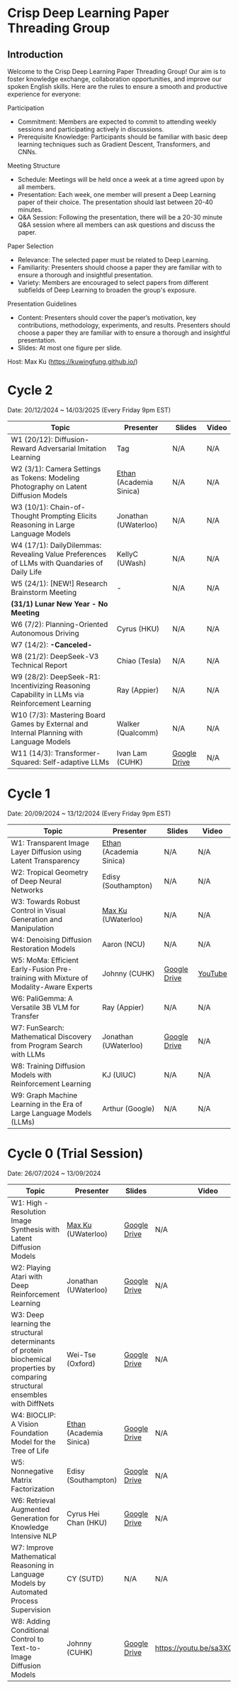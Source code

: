 # Crisp Deep Learning Paper Threading Group

## Introduction

Welcome to the Crisp Deep Learning Paper Threading Group! Our aim is to foster knowledge exchange, collaboration opportunities, and improve our spoken English skills. Here are the rules to ensure a smooth and productive experience for everyone:

Participation
- Commitment: Members are expected to commit to attending weekly sessions and participating actively in discussions.
- Prerequisite Knowledge: Participants should be familiar with basic deep learning techniques such as Gradient Descent, Transformers, and CNNs.

Meeting Structure
- Schedule: Meetings will be held once a week at a time agreed upon by all members.
- Presentation: Each week, one member will present a Deep Learning paper of their choice. The presentation should last between 20-40 minutes.
- Q&A Session: Following the presentation, there will be a 20-30 minute Q&A session where all members can ask questions and discuss the paper.

Paper Selection
- Relevance: The selected paper must be related to Deep Learning.
- Familiarity: Presenters should choose a paper they are familiar with to ensure a thorough and insightful presentation.
- Variety: Members are encouraged to select papers from different subfields of Deep Learning to broaden the group's exposure.

Presentation Guidelines
- Content: Presenters should cover the paper’s motivation, key contributions, methodology, experiments, and results. Presenters should choose a paper they are familiar with to ensure a thorough and insightful presentation.
- Slides: At most one figure per slide.

Host: Max Ku (https://kuwingfung.github.io/)

# Cycle 2 

Date: 20/12/2024 ~ 14/03/2025 (Every Friday 9pm EST)

| Topic                                                                                                  | Presenter            | Slides                                                                                                       | Video                                   |
|--------------------------------------------------------------------------------------------------------|----------------------|--------------------------------------------------------------------------------------------------------------|-----------------------------------------|
| W1 (20/12): Diffusion-Reward Adversarial Imitation Learning                                          | Tag                  | N/A                                                                                                          | N/A                                     |
| W2 (3/1): Camera Settings as Tokens: Modeling Photography on Latent Diffusion Models                 | [Ethan](https://ishengfang.github.io/) (Academia Sinica)                | N/A                                                                                                          | N/A                                     |
| W3 (10/1): Chain-of-Thought Prompting Elicits Reasoning in Large Language Models                     | Jonathan (UWaterloo)             | N/A                                                                                                          | N/A                                     |
| W4 (17/1): DailyDilemmas: Revealing Value Preferences of LLMs with Quandaries of Daily Life          | KellyC (UWash)              | N/A                                                                                                          | N/A                                     |
| W5 (24/1): [NEW!] Research Brainstorm Meeting                                                        | -                    | N/A                                                                                                          | N/A                                     |
| **(31/1) Lunar New Year - No Meeting**                                                               |                      |                                                                                                              |                                         |
| W6 (7/2): Planning-Oriented Autonomous Driving                                                       | Cyrus (HKU)               | N/A                                                                                                          | N/A                                     |
| W7 (14/2): **-Canceled-**                                                                            |                      |                                                                                                              |                                         |
| W8 (21/2): DeepSeek-V3 Technical Report                                                             | Chiao (Tesla)               | N/A                                                                                                          | N/A                                     |
| W9 (28/2): DeepSeek-R1: Incentivizing Reasoning Capability in LLMs via Reinforcement Learning       | Ray (Appier)                  | N/A                                                                                                          | N/A                                     |
| W10 (7/3): Mastering Board Games by External and Internal Planning with Language Models             | Walker (Qualcomm)               | N/A                                                                                                          | N/A                                     |
| W11 (14/3): Transformer-Squared: Self-adaptive LLMs                                                 | Ivan Lam (CUHK)             | [Google Drive ](https://drive.google.com/file/d/1l9rm7ESh0MmJEgRxR5KntlS83gR1iTmn/view?usp=sharing)                                                                                                       | N/A                                     |

# Cycle 1

Date: 20/09/2024 ~ 13/12/2024 (Every Friday 9pm EST)

| Topic                                                                                                  | Presenter            | Slides                                                                                                       | Video                                   |
|--------------------------------------------------------------------------------------------------------|----------------------|--------------------------------------------------------------------------------------------------------------|-----------------------------------------|
| W1: Transparent Image Layer Diffusion using Latent Transparency                                       | [Ethan](https://ishengfang.github.io/) (Academia Sinica)                | N/A                                                                                                          | N/A                                     |
| W2: Tropical Geometry of Deep Neural Networks                                                         | Edisy (Southampton)                | N/A                                                                                                          | N/A                                     |
| W3: Towards Robust Control in Visual Generation and Manipulation                                      | [Max Ku](https://kuwingfung.github.io/) (UWaterloo)                  | N/A                                                                                                          | N/A                                     |
| W4: Denoising Diffusion Restoration Models                                                            | Aaron (NCU)                | N/A                                                                                                          | N/A                                     |
| W5: MoMa: Efficient Early-Fusion Pre-training with Mixture of Modality-Aware Experts                  | Johnny (CUHK)        | [Google Drive](https://docs.google.com/presentation/d/15rBpc6iNoI-9u_WHpg2_xfKFIcTZ6YWj/edit?usp=sharing)    | [YouTube](https://youtu.be/4i54NHUQ5vs)|
| W6: PaliGemma: A Versatile 3B VLM for Transfer                                                        | Ray (Appier)                  | N/A                                                                                                          | N/A                                     |
| W7: FunSearch: Mathematical Discovery from Program Search with LLMs                                   | Jonathan (UWaterloo)             | [Google Drive](https://docs.google.com/presentation/d/1gZSFp0ohJhdf2pB7cUctDv66Ea1PeSfCXcHffJsQo1Y/edit?usp=sharing)                                                                                                          | N/A                                     |
| W8: Training Diffusion Models with Reinforcement Learning                                             | KJ (UIUC)                  | N/A                                                                                                          | N/A                                     |
| W9: Graph Machine Learning in the Era of Large Language Models (LLMs)                                | Arthur (Google)              | N/A                                                                                                          | N/A                                     |


# Cycle 0 (Trial Session)

Date: 26/07/2024 ~ 13/09/2024

| Topic                                                                                                                           | Presenter               | Slides                                                                                                                                                  | Video |
|---------------------------------------------------------------------------------------------------------------------------------|-------------------------|---------------------------------------------------------------------------------------------------------------------------------------------------------|-------|
| W1: High -Resolution Image Synthesis with Latent Diffusion Models                                                               | [Max Ku](https://kuwingfung.github.io/) (UWaterloo)      | [Google Drive](https://docs.google.com/presentation/d/1gMbfl0PWp-rS7TaSURByOJxFnjI2268L/edit?usp=sharing&ouid=100207347832006797459&rtpof=true&sd=true) | N/A   |
| W2: Playing Atari with Deep Reinforcement Learning                                                                              | Jonathan (UWaterloo)    | [Google Drive](https://docs.google.com/presentation/d/1PSrg6ltzwnP8Pe_0V8MOJnqwqEzfpSUM/edit?usp=sharing&ouid=100207347832006797459&rtpof=true&sd=true) | N/A   |
| W3: Deep learning the structural determinants of protein biochemical properties by comparing structural ensembles with DiffNets | Wei-Tse (Oxford)        | [Google Drive](https://docs.google.com/presentation/d/1LeLmue8lgwzAmzXxbB8u9mq4VhdEPymb/edit?usp=sharing&ouid=100207347832006797459&rtpof=true&sd=true) | N/A   |
| W4: BIOCLIP: A Vision Foundation Model for the Tree of Life                                                                     | [Ethan](https://ishengfang.github.io/) (Academia Sinica) | [Google Drive](https://drive.google.com/file/d/1eBfJ8rBHrn8qvlN8JbQkk1vhpp-Dw8Wg/view?usp=sharing)                                                      | N/A   |
| W5: Nonnegative Matrix Factorization                                                                                            | Edisy (Southampton)     | [Google Drive](https://drive.google.com/file/d/1Njl7cXvawyL8otMolbVybsKRfBKcOVSt/view?usp=sharing)                                                      | N/A   |
| W6: Retrieval Augmented Generation for Knowledge Intensive NLP                                                                  | Cyrus Hei Chan (HKU)    | [Google Drive](https://docs.google.com/presentation/d/1Gomp54uK5lrrJBWoddk2QCcHRCX5pDSe/edit?usp=sharing&ouid=100207347832006797459&rtpof=true&sd=true) | N/A   |
| W7: Improve Mathematical Reasoning in Language Models by Automated Process Supervision                                          | CY (SUTD)               |   N/A                                                                                                                                                      | N/A   |
| W8: Adding Conditional Control to Text-to-Image Diffusion Models                                                                | Johnny (CUHK)           |  [Google Drive](https://docs.google.com/presentation/d/1XVhLl9xOSGCBGbpNoJrEUAnAtPp8ynwe/edit?usp=sharing&ouid=110294029403844114502&rtpof=true&sd=true) | https://youtu.be/sa3XCrmf0UM  |



